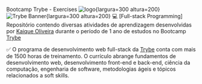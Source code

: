 Bootcamp Trybe - Exercises ![logo](https://user-images.githubusercontent.com/108018406/212557691-c2f6249a-0db6-4e65-b44f-612336f9cdea.jpg){largura=300 altura=200}
![Trybe Banner](https://user-images.githubusercontent.com/108018406/212561861-2601bbb7-c04c-4471-9419-02a3ae55b82c.png){largura=300 altura=200}
:computer: [Full-stack Programming] Repositório contendo diversas atividades de aprendizagem desenvolvidas por [Kaique Oliveira](https://www.linkedin.com/in/kaique-oliveira-b176a8261/) durante o período de 1 ano de estudos no Bootcamp [Trybe](https://app.betrybe.com)

:white_check_mark: O programa de desenvolvimento web full-stack da [Trybe](https://app.betrybe.com) conta com mais de 1500 horas de treinamento. O currículo abrange fundamentos de desenvolvimento web, desenvolvimento front-end e back-end, ciência da computação, engenharia de software, metodologias ágeis e tópicos relacionados a soft skills.
